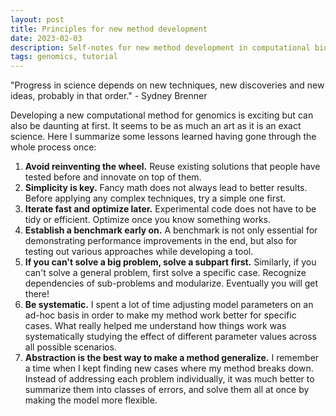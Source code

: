 ```yaml
---
layout: post
title: Principles for new method development
date: 2023-02-03
description: Self-notes for new method development in computational biology
tags: genomics, tutorial
---
```


<meta name="twitter:card" content="summary" />
<meta name="twitter:site" content="@tGaoTeng" />
<meta name="twitter:title" content="Principles for new method development" />
<meta name="twitter:description" content="Self-notes for new method development in computational biology" />
<meta name="twitter:image" content="https://teng-gao.github.io/assets/img/wheel.jpg" />

"Progress in science depends on new techniques, new discoveries and new ideas, probably in that order." - Sydney Brenner 

Developing a new computational method for genomics is exciting but can also be daunting at first. It seems to be as much an art as it is an exact science. Here I summarize some lessons learned having gone through the whole process once:

1. **Avoid reinventing the wheel.** Reuse existing solutions that people have tested before and innovate on top of them. 
2. **Simplicity is key.** Fancy math does not always lead to better results. Before applying any complex techniques, try a simple one first.
3. **Iterate fast and optimize later.** Experimental code does not have to be tidy or efficient. Optimize once you know something works.
4. **Establish a benchmark early on.** A benchmark is not only essential for demonstrating performance improvements in the end, but also for testing out various approaches while developing a tool.
5. **If you can't solve a big problem, solve a subpart first.** Similarly, if you can't solve a general problem, first solve a specific case. Recognize dependencies of sub-problems and modularize. Eventually you will get there!
6. **Be systematic.** I spent a lot of time adjusting model parameters on an ad-hoc basis in order to make my method work better for specific cases. What really helped me understand how things work was systematically studying the effect of different parameter values across all possible scenarios.
7. **Abstraction is the best way to make a method generalize.** I remember a time when I kept finding new cases where my method breaks down. Instead of addressing each problem individually, it was much better to summarize them into classes of errors, and solve them all at once by making the model more flexible.